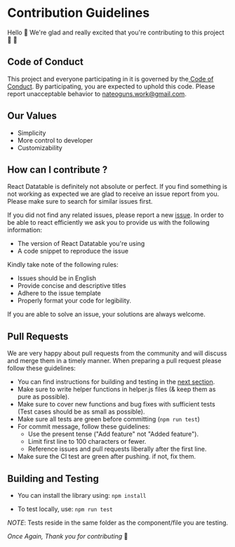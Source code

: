 # Contribution Guidelines
Hello :wave: We're glad and really excited that you're contributing to this project :tada: :tada:

## Code of Conduct
This project and everyone participating in it is governed by the[ Code of Conduct](https://github.com/noguntuberu/simple-react-datatable/blob/main/conduct.md). By participating, you are expected to uphold this code. Please report unacceptable behavior to [nateoguns.work@gmail.com](mailto:nateoguns.work@gmail.com).

## Our Values

* Simplicity
* More control to developer
* Customizability

## How can I contribute ?
React Datatable is definitely not absolute or perfect. If you find something is not working as expected we are glad to receive an issue report from you. Please make sure to search for similar issues first.

If you did not find any related issues, please report a new [issue](https://github.com/noguntuberu/simple-react-datatable/issues). In order to be able to react efficiently we ask you to provide us with the following information:

* The version of React Datatable you're using
* A code snippet to reproduce the issue

Kindly take note of the following rules:

* Issues should be in English
* Provide concise and descriptive titles
* Adhere to the issue template
* Properly format your code for legibility.

If you are able to solve an issue, your solutions are always welcome.

## Pull Requests
We are very happy about pull requests from the community and will discuss and merge them in a timely manner. When preparing a pull request please follow these guidelines:

* You can find instructions for building and testing in the [next section](https://github.com/noguntuberu/simple-react-datatable/blob/main/contributing.md#building-and-testing).
* Make sure to write helper functions in helper.js files (& keep them as pure as possible).
* Make sure to cover new functions and bug fixes with sufficient tests (Test cases should be as small as possible).
* Make sure all tests are green before committing (`npm run test`)
* For commit message, follow these guidelines:
    * Use the present tense ("Add feature" not "Added feature").
    * Limit first line to 100 characters or fewer.
    * Reference issues and pull requests liberally after the first line.
* Make sure the CI test are green after pushing. if not, fix them.

## Building and Testing
* You can install the library using:
    `npm install`

* To test locally, use:
    `npm run test`

*NOTE*: Tests reside in the same folder as the component/file you are testing.

*Once Again, Thank you for contributing* :tada: